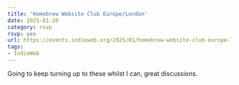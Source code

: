 ```yaml
---
title: 'Homebrew Website Club Europe/London'
date: 2025-01-20
category: rsvp
rsvp: yes
url: https://events.indieweb.org/2025/01/homebrew-website-club-europe-london-EDE0nKJmcyhk
tags:
- IndieWeb
---
```


Going to keep turning up to these whilst I can, great discussions.
